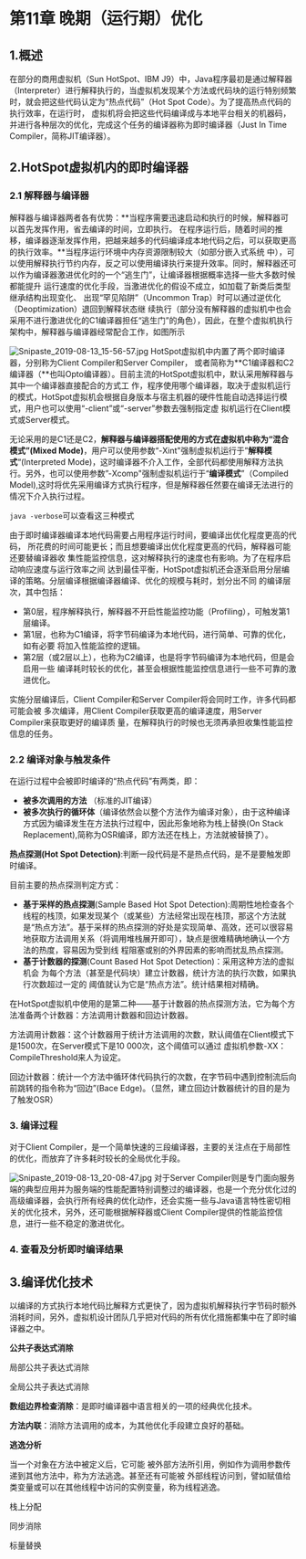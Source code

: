 # 第11章 晚期（运行期）优化

##  1.概述

在部分的商用虚拟机（Sun HotSpot、IBM J9）中，Java程序最初是通过解释器 （Interpreter）进行解释执行的，当虚拟机发现某个方法或代码块的运行特别频繁时，就会把这些代码认定为“热点代码”（Hot Spot Code）。为了提高热点代码的执行效率，在运行时， 虚拟机将会把这些代码编译成与本地平台相关的机器码，并进行各种层次的优化，完成这个任务的编译器称为即时编译器（Just In Time Compiler，简称JIT编译器）。 

## 2.HotSpot虚拟机内的即时编译器

### 2.1 解释器与编译器

解释器与编译器两者各有优势：**当程序需要迅速启动和执行的时候，解释器可以首先发挥作用，省去编译的时间，立即执行。 在程序运行后，随着时间的推移，编译器逐渐发挥作用，把越来越多的代码编译成本地代码之后，可以获取更高的执行效率。**当程序运行环境中内存资源限制较大（如部分嵌入式系统 中），可以使用解释执行节约内存，反之可以使用编译执行来提升效率。同时，解释器还可 以作为编译器激进优化时的一个“逃生门”，让编译器根据概率选择一些大多数时候都能提升 运行速度的优化手段，当激进优化的假设不成立，如加载了新类后类型继承结构出现变化、 出现“罕见陷阱”（Uncommon Trap）时可以通过逆优化（Deoptimization）退回到解释状态继 续执行（部分没有解释器的虚拟机中也会采用不进行激进优化的C1编译器担任“逃生门”的角色），因此，在整个虚拟机执行架构中，解释器与编译器经常配合工作，如图所示

![Snipaste_2019-08-13_15-56-57.jpg](https://i.loli.net/2019/08/13/tHFvcAEhNBnPgUW.jpg)
HotSpot虚拟机中内置了两个即时编译器，分别称为Client Compiler和Server Compiler， 或者简称为**C1编译器和C2编译器（**也叫Opto编译器）。目前主流的HotSpot虚拟机中，默认采用解释器与其中一个编译器直接配合的方式工 作，程序使用哪个编译器，取决于虚拟机运行的模式，HotSpot虚拟机会根据自身版本与宿主机器的硬件性能自动选择运行模式，用户也可以使用“-client”或“-server”参数去强制指定虚 拟机运行在Client模式或Server模式。 

无论采用的是C1还是C2，**解释器与编译器搭配使用的方式在虚拟机中称为“混合模式”(Mixed Mode)**，用户可以使用参数“-Xint"强制虚拟机运行于”**解释模式**“(Interpreted Mode)，这时编译器不介入工作，全部代码都使用解释方法执行。另外，也可以使用参数”-Xcomp"强制虚拟机运行于“**编译模式**”（Compiled Model),这时将优先采用编译方式执行程序，但是解释器任然要在编译无法进行的情况下介入执行过程。

`java -verbose`可以查看这三种模式

由于即时编译器编译本地代码需要占用程序运行时间，要编译出优化程度更高的代码， 所花费的时间可能更长；而且想要编译出优化程度更高的代码，解释器可能还要替编译器收 集性能监控信息，这对解释执行的速度也有影响。为了在程序启动响应速度与运行效率之间 达到最佳平衡，HotSpot虚拟机还会逐渐启用分层编译的策略。分层编译根据编译器编译、优化的规模与耗时，划分出不同 的编译层次，其中包括： 

* 第0层，程序解释执行，解释器不开启性能监控功能（Profiling），可触发第1层编译。 
* 第1层，也称为C1编译，将字节码编译为本地代码，进行简单、可靠的优化，如有必要 将加入性能监控的逻辑。 
* 第2层（或2层以上），也称为C2编译，也是将字节码编译为本地代码，但是会启用一些 编译耗时较长的优化，甚至会根据性能监控信息进行一些不可靠的激进优化。 

实施分层编译后，Client Compiler和Server Compiler将会同时工作，许多代码都可能会被 多次编译，用Client Compiler获取更高的编译速度，用Server Compiler来获取更好的编译质 量，在解释执行的时候也无须再承担收集性能监控信息的任务。 

### 2.2 编译对象与触发条件

在运行过程中会被即时编译的“热点代码”有两类，即：

* **被多次调用的方法** （标准的JIT编译）
* **被多次执行的循环体**（编译依然会以整个方法作为编译对象），由于这种编译方式因为编译发生在方法执行过程中，因此形象地称为栈上替换(On Stack Replacement),简称为OSR编译，即方法还在栈上，方法就被替换了）。

**热点探测(Hot Spot Detection)**:判断一段代码是不是热点代码，是不是要触发即时编译。

目前主要的热点探测判定方式：

* **基于采样的热点探测**(Sample Based Hot Spot Detection):周期性地检查各个线程的栈顶，如果发现某个（或某些）方法经常出现在栈顶，那这个方法就是“热点方法”。基于采样的热点探测的好处是实现简单、高效，还可以很容易地获取方法调用关系（将调用堆栈展开即可），缺点是很难精确地确认一个方法的热度，容易因为受到线 程阻塞或别的外界因素的影响而扰乱热点探测。 
* **基于计数器的探测**(Count Based Hot Spot Detection)：采用这种方法的虚拟机会 为每个方法（甚至是代码块）建立计数器，统计方法的执行次数，如果执行次数超过一定的 阈值就认为它是“热点方法”。统计结果相对精确。

在HotSpot虚拟机中使用的是第二种——基于计数器的热点探测方法，它为每个方法准备两个计数器：方法调用计数器和回边计数器。

方法调用计数器：这个计数器用于统计方法调用的次数，默认阈值在Client模式下是1500次，在Server模式下是10 000次，这个阈值可以通过 虚拟机参数-XX：CompileThreshold来人为设定。

回边计数器：统计一个方法中循环体代码执行的次数，在字节码中遇到控制流后向前跳转的指令称为“回边”(Bace Edge)。（显然，建立回边计数器统计的目的是为了触发OSR）

### 3. 编译过程

对于Client Compiler，是一个简单快速的三段编译器，主要的关注点在于局部性的优化，而放弃了许多耗时较长的全局优化手段。

![Snipaste_2019-08-13_20-08-47.jpg](https://i.loli.net/2019/08/13/nNKXDvwuGdia3eA.jpg)
对于Server Compiler则是专门面向服务端的典型应用并为服务端的性能配置特别调整过的编译器，也是一个充分优化过的高级编译器，会执行所有经典的优化动作，还会实施一些与Java语言特性密切相关的优化技术，另外，还可能根据解释器或Client Compiler提供的性能监控信息，进行一些不稳定的激进优化。

### 4. 查看及分析即时编译结果

## 3.编译优化技术

以编译的方式执行本地代码比解释方式更快了，因为虚拟机解释执行字节码时额外消耗时间，另外，虚拟机设计团队几乎把对代码的所有优化措施都集中在了即时编译器之中。

**公共子表达式消除**

局部公共子表达式消除

全局公共子表达式消除

**数组边界检查消除**：是即时编译器中语言相关的一项的经典优化技术。

**方法内联**：消除方法调用的成本，为其他优化手段建立良好的基础。

**逃逸分析**

当一个对象在方法中被定义后，它可能 被外部方法所引用，例如作为调用参数传递到其他方法中，称为方法逃逸。甚至还有可能被 外部线程访问到，譬如赋值给类变量或可以在其他线程中访问的实例变量，称为线程逃逸。 

栈上分配

同步消除

标量替换

